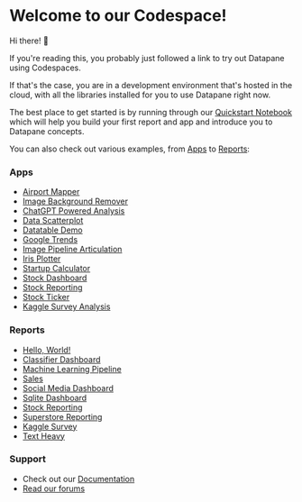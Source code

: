 # Welcome to our Codespace!

Hi there! 👋

If you're reading this, you probably just followed a link to try out Datapane using Codespaces.

If that's the case, you are in a development environment that's hosted in the cloud, with all the libraries installed for you to use Datapane right now.

The best place to get started is by running through our [Quickstart Notebook](./quickstart.ipynb) which will help you build your first report and app and introduce you to Datapane concepts.

You can also check out various examples, from [Apps](./apps/) to [Reports](./reports/):

### Apps

- [Airport Mapper](./apps/airport-mapper/app.py)
- [Image Background Remover](./apps/background-remover/app.py)
- [ChatGPT Powered Analysis](./apps/chatgpt-analyzer/app.py)
- [Data Scatterplot](./apps/dataset-scatterplot/app.py)
- [Datatable Demo](./apps/datatable-demo/app.py)
- [Google Trends](./apps/google-trends/app.py)
- [Image Pipeline Articulation](./apps/image-pipeline-articulation/app.ipynb)
- [Iris Plotter](./apps/iris-plotter/app.py)
- [Startup Calculator](./apps/startup-calculator/app.py)
- [Stock Dashboard](./apps/stock-dashboard/app.py)
- [Stock Reporting](./apps/stock-reporting/app.py)
- [Stock Ticker](./apps/stock-ticker/app.py)
- [Kaggle Survey Analysis](./apps/survey-data-app/app.ipynb)

### Reports

- [Hello, World!](./reports/hello-world/report.ipynb)
- [Classifier Dashboard](./reports/classifier-dashboard/report.ipynb)
- [Machine Learning Pipeline](./reports/machine-learning-pipeline/report.ipynb)
- [Sales](./reports/sales-report/report.ipynb)
- [Social Media Dashboard](./reports/social-media-dashboard/report.ipynb)
- [Sqlite Dashboard](./reports/sqlite-dashboard/report.ipynb)
- [Stock Reporting](./reports/stock-reporting/report.ipynb)
- [Superstore Reporting](./reports/superstore-reporting/report.ipynb)
- [Kaggle Survey](./reports/survey-data-report/report.ipynb)
- [Text Heavy](./reports/text-heavy-report/report.py)



### Support
- Check out our [Documentation](https://docs.datapane.com)
- [Read our forums](https://forum.datapane.com/)
